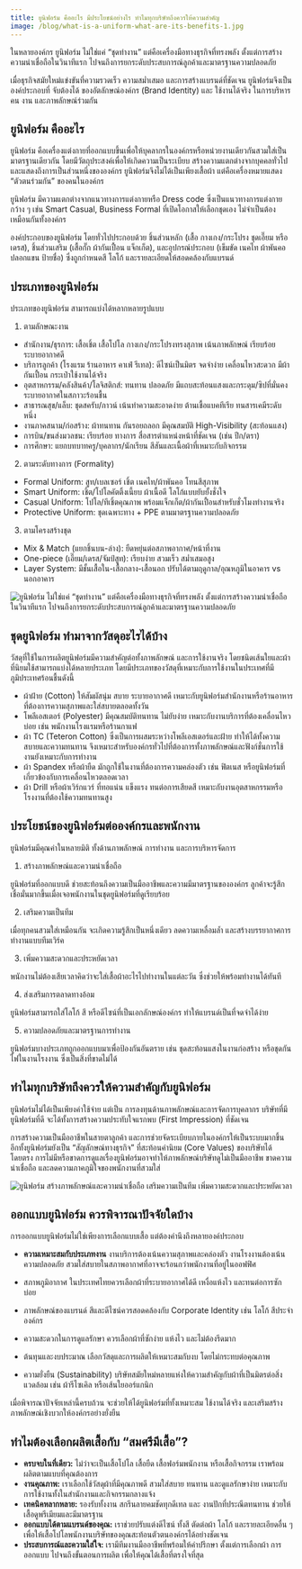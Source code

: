 ```yaml
---
title: ยูนิฟอร์ม คืออะไร มีประโยชน์อย่างไร ทำไมทุกบริษัทถึงควรให้ความสำคัญ
image: /blog/what-is-a-uniform-what-are-its-benefits-1.jpg
---
```


ในหลายองค์กร ยูนิฟอร์ม ไม่ใช่แค่ “ชุดทำงาน” แต่คือเครื่องมือทางธุรกิจที่ทรงพลัง ตั้งแต่การสร้างความน่าเชื่อถือในวินาทีแรก ไปจนถึงการยกระดับประสบการณ์ลูกค้าและมาตรฐานความปลอดภัย 

เมื่อธุรกิจสมัยใหม่แข่งขันที่ความรวดเร็ว ความสม่ำเสมอ และการสร้างแบรนด์ที่ชัดเจน ยูนิฟอร์มจึงเป็นองค์ประกอบที่ จับต้องได้ ของอัตลักษณ์องค์กร (Brand Identity) และ ใช้งานได้จริง ในการบริหารคน งาน และภาพลักษณ์ร่วมกัน

## ยูนิฟอร์ม คืออะไร

ยูนิฟอร์ม คือเครื่องแต่งกายที่ออกแบบขึ้นเพื่อให้บุคลากรในองค์กรหรือหน่วยงานเดียวกันสวมใส่เป็นมาตรฐานเดียวกัน โดยมีวัตถุประสงค์เพื่อให้เกิดความเป็นระเบียบ สร้างความแตกต่างจากบุคคลทั่วไป และแสดงถึงการเป็นส่วนหนึ่งขององค์กร ยูนิฟอร์มจึงไม่ได้เป็นเพียงเสื้อผ้า แต่คือเครื่องหมายแสดง “ตัวตนร่วมกัน” ของคนในองค์กร

ยูนิฟอร์ม มีความแตกต่างจากแนวทางการแต่งกายหรือ Dress code ซึ่งเป็นแนวทางการแต่งกายกว้าง ๆ เช่น Smart Casual, Business Formal ที่เปิดโอกาสให้เลือกชุดเอง ไม่จำเป็นต้องเหมือนกันทั้งองค์กร 

องค์ประกอบของยูนิฟอร์ม โดยทั่วไปประกอบด้วย ชิ้นส่วนหลัก (เสื้อ กางเกง/กระโปรง ชุดเอี๊ยม หรือเดรส), ชิ้นส่วนเสริม (เสื้อกั๊ก ผ้ากันเปื้อน แจ็กเก็ต), และอุปกรณ์ประกอบ (เข็มขัด เนคไท ผ้าพันคอ ปลอกแขน ป้ายชื่อ) ซึ่งถูกกำหนดสี โลโก้ และรายละเอียดให้สอดคล้องกับแบรนด์

## ประเภทของยูนิฟอร์ม

ประเภทของยูนิฟอร์ม สามารถแบ่งได้หลากหลายรูปแบบ

1) ตามลักษณะงาน

- สำนักงาน/ธุรการ: เสื้อเชิ้ต เสื้อโปโล กางเกง/กระโปรงทรงสุภาพ เน้นภาพลักษณ์ เรียบร้อย ระบายอากาศดี
- บริการลูกค้า (โรงแรม ร้านอาหาร คาเฟ่ รีเทล): ดีไซน์เป็นมิตร จดจำง่าย เคลื่อนไหวสะดวก มีผ้ากันเปื้อน กระเป๋าใช้งานได้จริง
- อุตสาหกรรม/คลังสินค้า/โลจิสติกส์: ทนทาน ปลอดภัย มีแถบสะท้อนแสงและกระดุม/ซิปที่มั่นคง ระบายอากาศในสภาวะร้อนชื้น
- สาธารณสุข/แล็บ: ชุดสครับ/กาวน์ เน้นทำความสะอาดง่าย ต้านเชื้อแบคทีเรีย ทนสารเคมีระดับหนึ่ง
- งานภาคสนาม/ก่อสร้าง: ผ้าทนทาน กันรอยถลอก มีคุณสมบัติ High-Visibility (สะท้อนแสง)
- การบิน/ขนส่งมวลชน: เรียบร้อย ทางการ สื่อสารตำแหน่งหน้าที่ชัดเจน (เช่น ปีก/ตรา)
- การศึกษา: แยกบทบาทครู/บุคลากร/นักเรียน สีสันและเนื้อผ้าที่เหมาะกับกิจกรรม

2) ตามระดับทางการ (Formality)

- Formal Uniform: สูท/เบลเซอร์ เชิ้ต เนคไท/ผ้าพันคอ โทนสีสุภาพ
- Smart Uniform: เชิ้ต/โปโลคัตติ้งเนี้ยบ ผ้าเนื้อดี โลโก้แบบยับยั้งชั่งใจ
- Casual Uniform: โปโล/ทีเชิ้ตคุณภาพ พร้อมแจ็กเก็ต/ผ้ากันเปื้อนสำหรับชั่วโมงทำงานจริง
- Protective Uniform: ชุดเฉพาะทาง + PPE ตามมาตรฐานความปลอดภัย

3) ตามโครงสร้างชุด

- Mix & Match (แยกชิ้นบน-ล่าง): ยืดหยุ่นต่อสภาพอากาศ/หน้าที่งาน
- One-piece (เอี๊ยม/เดรส/จัมป์สูท): เรียบง่าย สวมเร็ว สม่ำเสมอสูง
- Layer System: มีชั้นเสื้อใน-เสื้อกลาง-เสื้อนอก ปรับได้ตามฤดูกาล/อุณหภูมิในอาคาร vs นอกอาคาร

![ยูนิฟอร์ม ไม่ใช่แค่ “ชุดทำงาน” แต่คือเครื่องมือทางธุรกิจที่ทรงพลัง ตั้งแต่การสร้างความน่าเชื่อถือในวินาทีแรก ไปจนถึงการยกระดับประสบการณ์ลูกค้าและมาตรฐานความปลอดภัย](/blog/what-is-a-uniform-what-are-its-benefits-2.jpg)

## ชุดยูนิฟอร์ม ทำมาจากวัสดุอะไรได้บ้าง

วัสดุที่ใช้ในการผลิตยูนิฟอร์มมีความสำคัญต่อทั้งภาพลักษณ์ และการใช้งานจริง โดยชนิดเส้นใยและผ้าที่นิยมใช้สามารถแบ่งได้หลายประเภท โดยมีประเภทของวัสดุที่เหมาะกับการใช้งานในประเทศที่มีภูมิประเทศร้อนชื้นดังนี้

- ผ้าฝ้าย (Cotton) ให้สัมผัสนุ่ม สบาย ระบายอากาศดี เหมาะกับยูนิฟอร์มสำนักงานหรือร้านอาหารที่ต้องการความสุภาพและใส่สบายตลอดทั้งวัน
- โพลีเอสเตอร์ (Polyester) มีคุณสมบัติทนทาน ไม่ยับง่าย เหมาะกับงานบริการที่ต้องเคลื่อนไหวบ่อย เช่น พนักงานโรงแรมหรือร้านกาแฟ
- ผ้า TC (Teteron Cotton) ซึ่งเป็นการผสมระหว่างโพลีเอสเตอร์และฝ้าย ทำให้ได้ทั้งความสบายและความทนทาน จึงเหมาะสำหรับองค์กรทั่วไปที่ต้องการทั้งภาพลักษณ์และฟังก์ชั่นการใช้งานยังเหมาะกับการทำงาน
- ผ้า Spandex หรือผ้ายืด มักถูกใช้ในงานที่ต้องการความคล่องตัว เช่น ฟิตเนส หรือยูนิฟอร์มที่เกี่ยวข้องกับการเคลื่อนไหวตลอดเวลา
- ผ้า Drill หรือผ้าเวิร์กแวร์ ที่ทอแน่น แข็งแรง ทนต่อการเสียดสี เหมาะกับงานอุตสาหกรรมหรือโรงงานที่ต้องใช้ความทนทานสูง 

## ประโยชน์ของยูนิฟอร์มต่อองค์กรและพนักงาน

ยูนิฟอร์มมีคุณค่าในหลายมิติ ทั้งด้านภาพลักษณ์ การทำงาน และการบริหารจัดการ

1. สร้างภาพลักษณ์และความน่าเชื่อถือ

ยูนิฟอร์มที่ออกแบบดี ช่วยสะท้อนถึงความเป็นมืออาชีพและความมีมาตรฐานขององค์กร ลูกค้าจะรู้สึกเชื่อมั่นมากขึ้นเมื่อเจอพนักงานในชุดยูนิฟอร์มที่ดูเรียบร้อย

2. เสริมความเป็นทีม

เมื่อทุกคนสวมใส่เหมือนกัน จะเกิดความรู้สึกเป็นหนึ่งเดียว ลดความเหลื่อมล้ำ และสร้างบรรยากาศการทำงานแบบทีมเวิร์ค

3. เพิ่มความสะดวกและประหยัดเวลา

พนักงานไม่ต้องเสียเวลาคิดว่าจะใส่เสื้อผ้าอะไรไปทำงานในแต่ละวัน ซึ่งช่วยให้พร้อมทำงานได้ทันที

4. ส่งเสริมการตลาดทางอ้อม

ยูนิฟอร์มสามารถใส่โลโก้ สี หรือดีไซน์ที่เป็นเอกลักษณ์องค์กร ทำให้แบรนด์เป็นที่จดจำได้ง่าย

5. ความปลอดภัยและมาตรฐานการทำงาน

ยูนิฟอร์มบางประเภทถูกออกแบบมาเพื่อป้องกันอันตราย เช่น ชุดสะท้อนแสงในงานก่อสร้าง หรือชุดกันไฟในงานโรงงาน ซึ่งเป็นสิ่งที่ขาดไม่ได้

## ทำไมทุกบริษัทถึงควรให้ความสำคัญกับยูนิฟอร์ม

ยูนิฟอร์มไม่ได้เป็นเพียงค่าใช้จ่าย แต่เป็น การลงทุนด้านภาพลักษณ์และการจัดการบุคลากร บริษัทที่มียูนิฟอร์มที่ดี จะได้ทั้งการสร้างความประทับใจแรกพบ (First Impression) ที่ชัดเจน 

การสร้างความเป็นมืออาชีพในสายตาลูกค้า และการช่วยจัดระเบียบภายในองค์กรให้เป็นระบบมากขึ้น อีกทั้งยูนิฟอร์มยังเป็น “สัญลักษณ์ทางธุรกิจ” ที่สะท้อนค่านิยม (Core Values) ของบริษัทได้โดยตรง การไม่มีหรือขาดการดูแลเรื่องยูนิฟอร์มอาจทำให้ภาพลักษณ์บริษัทดูไม่เป็นมืออาชีพ ขาดความน่าเชื่อถือ และลดความภาคภูมิใจของพนักงานที่สวมใส่

![ยูนิฟอร์ม สร้างภาพลักษณ์และความน่าเชื่อถือ เสริมความเป็นทีม เพิ่มความสะดวกและประหยัดเวลา](/blog/what-is-a-uniform-what-are-its-benefits-3.jpg)

## ออกแบบยูนิฟอร์ม ควรพิจารณาปัจจัยใดบ้าง

การออกแบบยูนิฟอร์มไม่ใช่เพียงการเลือกแบบเสื้อ แต่ต้องคำนึงถึงหลายองค์ประกอบ

- **ความเหมาะสมกับประเภทงาน** งานบริการต้องเน้นความสุภาพและคล่องตัว งานโรงงานต้องเน้นความปลอดภัย สวมใส่สบายในสภาพอากาศที่อาจจะร้อนกว่าพนักงานที่อยู่ในออฟฟิศ

- สภาพภูมิอากาศ ในประเทศไทยควรเลือกผ้าที่ระบายอากาศได้ดี เหงื่อแห้งไว และทนต่อการซักบ่อย
- ภาพลักษณ์ของแบรนด์ สีและดีไซน์ควรสอดคล้องกับ Corporate Identity เช่น โลโก้ สีประจำองค์กร
- ความสะดวกในการดูแลรักษา ควรเลือกผ้าที่ซักง่าย แห้งไว และไม่ต้องรีดมาก
- ต้นทุนและงบประมาณ เลือกวัสดุและการผลิตให้เหมาะสมกับงบ โดยไม่กระทบต่อคุณภาพ
- ความยั่งยืน (Sustainability) บริษัทสมัยใหม่หลายแห่งให้ความสำคัญกับผ้าที่เป็นมิตรต่อสิ่งแวดล้อม เช่น ผ้ารีไซเคิล หรือเส้นใยออร์แกนิก

เมื่อพิจารณาปัจจัยเหล่านี้ครบถ้วน จะช่วยให้ได้ยูนิฟอร์มที่ทั้งเหมาะสม ใช้งานได้จริง และเสริมสร้างภาพลักษณ์เชิงบวกให้องค์กรอย่างยั่งยืน

## ทำไมต้องเลือกผลิตเสื้อกับ “สมศรีมีเสื้อ”?

- **ครบจบในที่เดียว:** ไม่ว่าจะเป็นเสื้อโปโล เสื้อยืด เสื้อฟอร์มพนักงาน หรือเสื้อกิจกรรม เราพร้อมผลิตตามแบบที่คุณต้องการ
- **งานคุณภาพ:** เราเลือกใช้วัสดุผ้าที่มีคุณภาพดี สวมใส่สบาย ทนทาน และดูแลรักษาง่าย เหมาะกับการใช้งานทั้งในสำนักงานและกิจกรรมกลางแจ้ง
- **เทคนิคหลากหลาย:** รองรับทั้งงาน สกรีนลายคมชัดทุกดีเทล และ งานปักที่ประณีตทนทาน ช่วยให้เสื้อดูพรีเมียมและมีมาตรฐาน
- **ออกแบบได้ตามแบรนด์ของคุณ:** เราช่วยปรับแต่งดีไซน์ ทั้งสี ตัดต่อผ้า โลโก้ และรายละเอียดอื่น ๆ เพื่อให้เสื้อโปโลพนักงานบริษัทของคุณสะท้อนตัวตนองค์กรได้อย่างชัดเจน
- **ประสบการณ์และความใส่ใจ:** เรามีทีมงานมืออาชีพที่พร้อมให้คำปรึกษา ตั้งแต่การเลือกผ้า การออกแบบ ไปจนถึงขั้นตอนการผลิต เพื่อให้คุณได้เสื้อที่ตรงใจที่สุด

